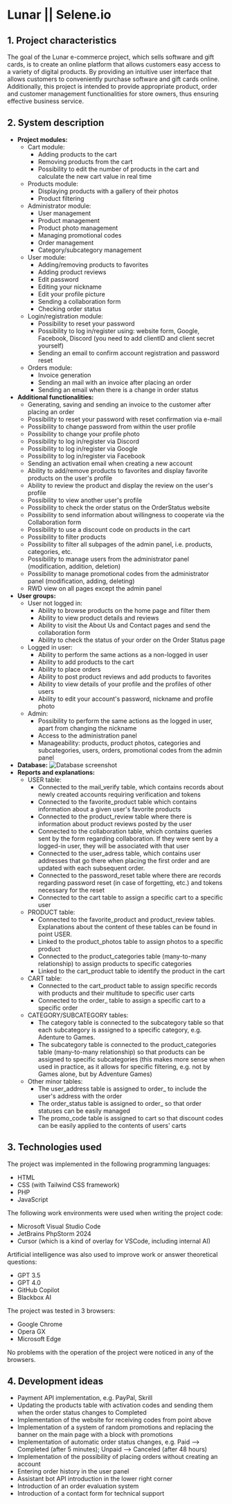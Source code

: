 # Lunar || Selene.io
## 1. Project characteristics
The goal of the Lunar e-commerce project, which sells software and gift cards, is to create an online platform that allows customers easy access to a variety of digital products. By providing an intuitive user interface that allows customers to conveniently purchase software and gift cards online. Additionally, this project is intended to provide appropriate product, order and customer management functionalities for store owners, thus ensuring effective business service.

## 2. System description
- **Project modules:**
   * Cart module:
      + Adding products to the cart
      + Removing products from the cart
      + Possibility to edit the number of products in the cart and calculate the new cart value in real time
   * Products module:
      + Displaying products with a gallery of their photos
      + Product filtering
   * Administrator module:
      + User management
      + Product management
      + Product photo management
      + Managing promotional codes
      + Order management
      + Category/subcategory management
   * User module:
      + Adding/removing products to favorites
      + Adding product reviews
      + Edit password
      + Editing your nickname
      + Edit your profile picture
      + Sending a collaboration form
      + Checking order status
   * Login/registration module:
      + Possibility to reset your password
      + Possibility to log in/register using: website form, Google, Facebook, Discord (you need to add clientID and client secret yourself)
      + Sending an email to confirm account registration and password reset
   * Orders module:
      + Invoice generation
      + Sending an mail with an invoice after placing an order
      + Sending an email when there is a change in order status
- **Additional functionalities:**
   * Generating, saving and sending an invoice to the customer after placing an order
   * Possibility to reset your password with reset confirmation via e-mail
   * Possibility to change password from within the user profile
   * Possibility to change your profile photo
   * Possibility to log in/register via Discord
   * Possibility to log in/register via Google
   * Possibility to log in/register via Facebook
   * Sending an activation email when creating a new account
   * Ability to add/remove products to favorites and display favorite products on the user's profile
   * Ability to review the product and display the review on the user's profile
   * Possibility to view another user's profile
   * Possibility to check the order status on the OrderStatus website
   * Possibility to send information about willingness to cooperate via the Collaboration form
   * Possibility to use a discount code on products in the cart
   * Possibility to filter products
   * Possibility to filter all subpages of the admin panel, i.e. products, categories, etc.
   * Possibility to manage users from the administrator panel (modification, addition, deletion)
   * Possibility to manage promotional codes from the administrator panel (modification, adding, deleting)
   * RWD view on all pages except the admin panel
- **User groups:**
  * User not logged in:
    + Ability to browse products on the home page and filter them
    + Ability to view product details and reviews
    + Ability to visit the About Us and Contact pages and send the collaboration form
    + Ability to check the status of your order on the Order Status page
  * Logged in user:
    + Ability to perform the same actions as a non-logged in user
    + Ability to add products to the cart
    + Ability to place orders
    + Ability to post product reviews and add products to favorites
    + Ability to view details of your profile and the profiles of other users
    + Ability to edit your account's password, nickname and profile photo
  * Admin:
    + Possibility to perform the same actions as the logged in user, apart from changing the nickname
    + Access to the administration panel
    + Manageability: products, product photos, categories and subcategories, users, orders, promotional codes from the admin panel
- **Database:**
    ![Database screenshot](https://i.imgur.com/mGnArNg.png)
- **Reports and explanations:**
  * USER table:
    + Connected to the mail_verify table, which contains records about newly created accounts requiring verification and tokens
    + Connected to the favorite_product table which contains information about a given user's favorite products
    + Connected to the product_review table where there is information about product reviews posted by the user
    + Connected to the collaboration table, which contains queries sent by the form regarding collaboration. If they were sent by a logged-in user, they will be associated with that user
    + Connected to the user_adress table, which contains user addresses that go there when placing the first order and are updated with each subsequent order.
    + Connected to the password_reset table where there are records regarding password reset (in case of forgetting, etc.) and tokens necessary for the reset
    + Connected to the cart table to assign a specific cart to a specific user
  * PRODUCT table:
    + Connected to the favorite_product and product_review tables. Explanations about the content of these tables can be found in point USER.
    + Linked to the product_photos table to assign photos to a specific product
    + Connected to the product_categories table (many-to-many relationship) to assign products to specific categories
    + Linked to the cart_product table to identify the product in the cart
  * CART table:
    + Connected to the cart_product table to assign specific records with products and their multitude to specific user carts
    + Connected to the order_ table to assign a specific cart to a specific order
  * CATEGORY/SUBCATEGORY tables:
    + The category table is connected to the subcategory table so that each subcategory is assigned to a specific category, e.g. Adenture to Games.
    + The subcategory table is connected to the product_categories table (many-to-many relationship) so that products can be assigned to specific subcategories (this makes more sense when used in practice, as it         allows for specific filtering, e.g. not by Games alone, but by Adventure Games)
  * Other minor tables:
    + The user_address table is assigned to order_ to include the user's address with the order
    + The order_status table is assigned to order_ so that order statuses can be easily managed
    + The promo_code table is assigned to cart so that discount codes can be easily applied to the contents of users' carts
## 3. Technologies used
The project was implemented in the following programming languages:
  - HTML
  - CSS (with Tailwind CSS framework)
  - PHP
  - JavaScript
    
The following work environments were used when writing the project code:
  - Microsoft Visual Studio Code
  - JetBrains PhpStorm 2024
  - Cursor (which is a kind of overlay for VSCode, including internal AI)
    
Artificial intelligence was also used to improve work or answer theoretical questions:
  - GPT 3.5
  - GPT 4.0
  - GitHub Copilot
  - Blackbox AI
    
The project was tested in 3 browsers:
  - Google Chrome
  - Opera GX
  - Microsoft Edge
    
No problems with the operation of the project were noticed in any of the browsers.
## 4. Development ideas
  - Payment API implementation, e.g. PayPal, Skrill
  - Updating the products table with activation codes and sending them when the order status changes to Completed
  - Implementation of the website for receiving codes from point above
  - Implementation of a system of random promotions and replacing the banner on the main page with a block with promotions
  - Implementation of automatic order status changes, e.g. Paid —> Completed (after 5 minutes); Unpaid —> Canceled (after 48 hours)
  - Implementation of the possibility of placing orders without creating an account
  - Entering order history in the user panel
  - Assistant bot API introduction in the lower right corner
  - Introduction of an order evaluation system
  - Introduction of a contact form for technical support
